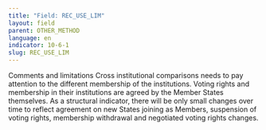 ```yaml
---
title: "Field: REC_USE_LIM"
layout: field
parent: OTHER_METHOD
language: en
indicator: 10-6-1
slug: REC_USE_LIM
---
```

Comments and limitations
Cross institutional comparisons needs to pay attention to the different membership of the institutions. Voting rights and membership in their institutions are agreed by the Member States themselves. As a structural indicator, there will be only small changes over time to reflect agreement on new States joining as Members, suspension of voting rights, membership withdrawal and negotiated voting rights changes.